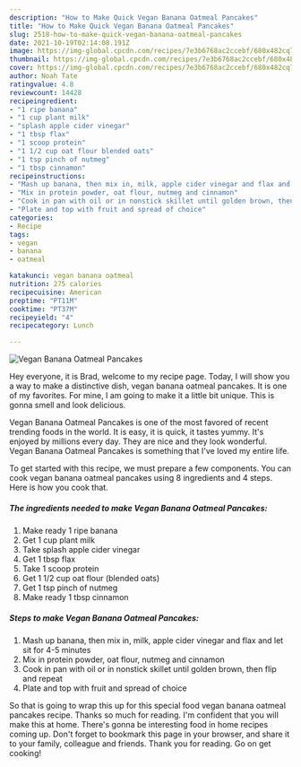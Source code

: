 ```yaml
---
description: "How to Make Quick Vegan Banana Oatmeal Pancakes"
title: "How to Make Quick Vegan Banana Oatmeal Pancakes"
slug: 2518-how-to-make-quick-vegan-banana-oatmeal-pancakes
date: 2021-10-19T02:14:08.191Z
image: https://img-global.cpcdn.com/recipes/7e3b6768ac2ccebf/680x482cq70/vegan-banana-oatmeal-pancakes-recipe-main-photo.jpg
thumbnail: https://img-global.cpcdn.com/recipes/7e3b6768ac2ccebf/680x482cq70/vegan-banana-oatmeal-pancakes-recipe-main-photo.jpg
cover: https://img-global.cpcdn.com/recipes/7e3b6768ac2ccebf/680x482cq70/vegan-banana-oatmeal-pancakes-recipe-main-photo.jpg
author: Noah Tate
ratingvalue: 4.8
reviewcount: 14428
recipeingredient:
- "1 ripe banana"
- "1 cup plant milk"
- "splash apple cider vinegar"
- "1 tbsp flax"
- "1 scoop protein"
- "1 1/2 cup oat flour blended oats"
- "1 tsp pinch of nutmeg"
- "1 tbsp cinnamon"
recipeinstructions:
- "Mash up banana, then mix in, milk, apple cider vinegar and flax and let sit for 4-5 minutes"
- "Mix in protein powder, oat flour, nutmeg and cinnamon"
- "Cook in pan with oil or in nonstick skillet until golden brown, then flip and repeat"
- "Plate and top with fruit and spread of choice"
categories:
- Recipe
tags:
- vegan
- banana
- oatmeal

katakunci: vegan banana oatmeal 
nutrition: 275 calories
recipecuisine: American
preptime: "PT11M"
cooktime: "PT37M"
recipeyield: "4"
recipecategory: Lunch

---
```



![Vegan Banana Oatmeal Pancakes](https://img-global.cpcdn.com/recipes/7e3b6768ac2ccebf/680x482cq70/vegan-banana-oatmeal-pancakes-recipe-main-photo.jpg)

Hey everyone, it is Brad, welcome to my recipe page. Today, I will show you a way to make a distinctive dish, vegan banana oatmeal pancakes. It is one of my favorites. For mine, I am going to make it a little bit unique. This is gonna smell and look delicious.



Vegan Banana Oatmeal Pancakes is one of the most favored of recent trending foods in the world. It is easy, it is quick, it tastes yummy. It's enjoyed by millions every day. They are nice and they look wonderful. Vegan Banana Oatmeal Pancakes is something that I've loved my entire life.


To get started with this recipe, we must prepare a few components. You can cook vegan banana oatmeal pancakes using 8 ingredients and 4 steps. Here is how you cook that.

<!--inarticleads1-->

##### The ingredients needed to make Vegan Banana Oatmeal Pancakes:

1. Make ready 1 ripe banana
1. Get 1 cup plant milk
1. Take splash apple cider vinegar
1. Get 1 tbsp flax
1. Take 1 scoop protein
1. Get 1 1/2 cup oat flour (blended oats)
1. Get 1 tsp pinch of nutmeg
1. Make ready 1 tbsp cinnamon




<!--inarticleads2-->

##### Steps to make Vegan Banana Oatmeal Pancakes:

1. Mash up banana, then mix in, milk, apple cider vinegar and flax and let sit for 4-5 minutes
1. Mix in protein powder, oat flour, nutmeg and cinnamon
1. Cook in pan with oil or in nonstick skillet until golden brown, then flip and repeat
1. Plate and top with fruit and spread of choice




So that is going to wrap this up for this special food vegan banana oatmeal pancakes recipe. Thanks so much for reading. I'm confident that you will make this at home. There's gonna be interesting food in home recipes coming up. Don't forget to bookmark this page in your browser, and share it to your family, colleague and friends. Thank you for reading. Go on get cooking!
